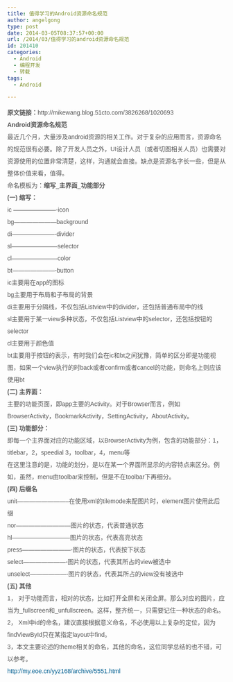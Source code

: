 ```yaml
---
title: 值得学习的Android资源命名规范
author: angelgong
type: post
date: 2014-03-05T08:37:57+00:00
url: /2014/03/值得学习的android资源命名规范
id: 201410
categories:
  - Android
  - 编程开发
  - 转载
tags:
  - Android

---
```

<p style="padding: 0px; margin: 0px; clear: both; height: auto; overflow: hidden; color: rgb(85, 85, 85); font-family: 宋体, 'Arial Narrow', arial, serif; font-size: 14px; line-height: 28px;">
  <strong style="padding: 0px; margin: 0px;">原文链接：</strong>http://mikewang.blog.51cto.com/3826268/1020693<br /> <strong style="padding: 0px; margin: 0px;">Android资源命名规范</strong>
</p>

<p style="padding: 0px; margin: 0px; clear: both; height: auto; overflow: hidden; color: rgb(85, 85, 85); font-family: 宋体, 'Arial Narrow', arial, serif; font-size: 14px; line-height: 28px;">
  最近几个月，大量涉及android资源的相关工作。对于复杂的应用而言，资源命名的规范很有必要。除了开发人员之外，UI设计人员（或者切图相关人员）也需要对资源使用的位置非常清楚，这样，沟通就会直接。缺点是资源名字长一些，但是从整体价值来看，值得。
</p>

<p style="padding: 0px; margin: 0px; clear: both; height: auto; overflow: hidden; color: rgb(85, 85, 85); font-family: 宋体, 'Arial Narrow', arial, serif; font-size: 14px; line-height: 28px;">
  命名模板为：<strong style="padding: 0px; margin: 0px;">缩写</strong>_<strong style="padding: 0px; margin: 0px;">主界面</strong>_<strong style="padding: 0px; margin: 0px;">功能部分</strong>
</p>

<p style="padding: 0px; margin: 0px; clear: both; height: auto; overflow: hidden; color: rgb(85, 85, 85); font-family: 宋体, 'Arial Narrow', arial, serif; font-size: 14px; line-height: 28px;">
  <strong style="padding: 0px; margin: 0px;">(一)&nbsp;</strong><strong style="padding: 0px; margin: 0px;">缩写：</strong>
</p>

<p style="padding: 0px; margin: 0px; clear: both; height: auto; overflow: hidden; color: rgb(85, 85, 85); font-family: 宋体, 'Arial Narrow', arial, serif; font-size: 14px; line-height: 28px;">
  ic &#8212;&#8212;&#8212;&#8212;&#8212;&#8212;&#8212;-icon
</p>

<p style="padding: 0px; margin: 0px; clear: both; height: auto; overflow: hidden; color: rgb(85, 85, 85); font-family: 宋体, 'Arial Narrow', arial, serif; font-size: 14px; line-height: 28px;">
  bg&#8212;&#8212;&#8212;&#8212;&#8212;&#8212;&#8212;background
</p>

<p style="padding: 0px; margin: 0px; clear: both; height: auto; overflow: hidden; color: rgb(85, 85, 85); font-family: 宋体, 'Arial Narrow', arial, serif; font-size: 14px; line-height: 28px;">
  di&#8212;&#8212;&#8212;&#8212;&#8212;&#8212;&#8212;-divider
</p>

<p style="padding: 0px; margin: 0px; clear: both; height: auto; overflow: hidden; color: rgb(85, 85, 85); font-family: 宋体, 'Arial Narrow', arial, serif; font-size: 14px; line-height: 28px;">
  sl&#8212;&#8212;&#8212;&#8212;&#8212;&#8212;&#8212;&#8211;selector
</p>

<p style="padding: 0px; margin: 0px; clear: both; height: auto; overflow: hidden; color: rgb(85, 85, 85); font-family: 宋体, 'Arial Narrow', arial, serif; font-size: 14px; line-height: 28px;">
  cl&#8212;&#8212;&#8212;&#8212;&#8212;&#8212;&#8212;&#8211;color
</p>

<p style="padding: 0px; margin: 0px; clear: both; height: auto; overflow: hidden; color: rgb(85, 85, 85); font-family: 宋体, 'Arial Narrow', arial, serif; font-size: 14px; line-height: 28px;">
  bt&#8212;&#8212;&#8212;&#8212;&#8212;&#8212;&#8212;-button
</p>

<p style="padding: 0px; margin: 0px; clear: both; height: auto; overflow: hidden; color: rgb(85, 85, 85); font-family: 宋体, 'Arial Narrow', arial, serif; font-size: 14px; line-height: 28px;">
  ic主要用在app的图标
</p>

<p style="padding: 0px; margin: 0px; clear: both; height: auto; overflow: hidden; color: rgb(85, 85, 85); font-family: 宋体, 'Arial Narrow', arial, serif; font-size: 14px; line-height: 28px;">
  bg主要用于布局和子布局的背景
</p>

<p style="padding: 0px; margin: 0px; clear: both; height: auto; overflow: hidden; color: rgb(85, 85, 85); font-family: 宋体, 'Arial Narrow', arial, serif; font-size: 14px; line-height: 28px;">
  di主要用于分隔线，不仅包括Listview中的divider，还包括普通布局中的线
</p>

<p style="padding: 0px; margin: 0px; clear: both; height: auto; overflow: hidden; color: rgb(85, 85, 85); font-family: 宋体, 'Arial Narrow', arial, serif; font-size: 14px; line-height: 28px;">
  sl主要用于某一view多种状态，不仅包括Listview中的selector，还包括按钮的selector
</p>

<p style="padding: 0px; margin: 0px; clear: both; height: auto; overflow: hidden; color: rgb(85, 85, 85); font-family: 宋体, 'Arial Narrow', arial, serif; font-size: 14px; line-height: 28px;">
  cl主要用于颜色值
</p>

<p style="padding: 0px; margin: 0px; clear: both; height: auto; overflow: hidden; color: rgb(85, 85, 85); font-family: 宋体, 'Arial Narrow', arial, serif; font-size: 14px; line-height: 28px;">
  bt主要用于按钮的表示，有时我们会在ic和bt之间犹豫，简单的区分即是功能视图，如果一个view执行的时back或者confirm或者cancel的功能，则命名上则应该使用bt
</p>

<p style="padding: 0px; margin: 0px; clear: both; height: auto; overflow: hidden; color: rgb(85, 85, 85); font-family: 宋体, 'Arial Narrow', arial, serif; font-size: 14px; line-height: 28px;">
  <strong style="padding: 0px; margin: 0px;">(二)&nbsp;</strong><strong style="padding: 0px; margin: 0px;">主界面：</strong>
</p>

<p style="padding: 0px; margin: 0px; clear: both; height: auto; overflow: hidden; color: rgb(85, 85, 85); font-family: 宋体, 'Arial Narrow', arial, serif; font-size: 14px; line-height: 28px;">
  主要的功能页面，即app主要的Activity。对于Browser而言，例如BrowserActivity，BookmarkActivity，SettingActivity，AboutActivity。
</p>

<p style="padding: 0px; margin: 0px; clear: both; height: auto; overflow: hidden; color: rgb(85, 85, 85); font-family: 宋体, 'Arial Narrow', arial, serif; font-size: 14px; line-height: 28px;">
  <strong style="padding: 0px; margin: 0px;">(三)&nbsp;</strong><strong style="padding: 0px; margin: 0px;">功能部分：</strong>
</p>

<p style="padding: 0px; margin: 0px; clear: both; height: auto; overflow: hidden; color: rgb(85, 85, 85); font-family: 宋体, 'Arial Narrow', arial, serif; font-size: 14px; line-height: 28px;">
  即每一个主界面对应的功能区域，以BrowserActivity为例，包含的功能部分：1，titlebar，2，speedial 3，toolbar，4，menu等
</p>

<p style="padding: 0px; margin: 0px; clear: both; height: auto; overflow: hidden; color: rgb(85, 85, 85); font-family: 宋体, 'Arial Narrow', arial, serif; font-size: 14px; line-height: 28px;">
  在这里注意的是，功能的划分，是以在某一个界面所显示的内容特点来区分。例如，虽然，menu由toolbar来控制，但是不在toolbar下再细分。
</p>

<p style="padding: 0px; margin: 0px; clear: both; height: auto; overflow: hidden; color: rgb(85, 85, 85); font-family: 宋体, 'Arial Narrow', arial, serif; font-size: 14px; line-height: 28px;">
  <strong style="padding: 0px; margin: 0px;">(四)&nbsp;</strong><strong style="padding: 0px; margin: 0px;">后缀名</strong>
</p>

<p style="padding: 0px; margin: 0px; clear: both; height: auto; overflow: hidden; color: rgb(85, 85, 85); font-family: 宋体, 'Arial Narrow', arial, serif; font-size: 14px; line-height: 28px;">
  unit&#8212;&#8212;&#8212;&#8212;&#8212;&#8212;&#8212;&#8212;&#8211;在使用xml的tilemode来配图片时，element图片使用此后缀
</p>

<p style="padding: 0px; margin: 0px; clear: both; height: auto; overflow: hidden; color: rgb(85, 85, 85); font-family: 宋体, 'Arial Narrow', arial, serif; font-size: 14px; line-height: 28px;">
  nor&#8212;&#8212;&#8212;&#8212;&#8212;&#8212;&#8212;&#8212;&#8212;图片的状态，代表普通状态
</p>

<p style="padding: 0px; margin: 0px; clear: both; height: auto; overflow: hidden; color: rgb(85, 85, 85); font-family: 宋体, 'Arial Narrow', arial, serif; font-size: 14px; line-height: 28px;">
  hl&#8212;&#8212;&#8212;&#8212;&#8212;&#8212;&#8212;&#8212;&#8212;&#8211;图片的状态，代表高亮状态
</p>

<p style="padding: 0px; margin: 0px; clear: both; height: auto; overflow: hidden; color: rgb(85, 85, 85); font-family: 宋体, 'Arial Narrow', arial, serif; font-size: 14px; line-height: 28px;">
  press&#8212;&#8212;&#8212;&#8212;&#8212;&#8212;&#8212;&#8212;-图片的状态，代表按下状态
</p>

<p style="padding: 0px; margin: 0px; clear: both; height: auto; overflow: hidden; color: rgb(85, 85, 85); font-family: 宋体, 'Arial Narrow', arial, serif; font-size: 14px; line-height: 28px;">
  select&#8212;&#8212;&#8212;&#8212;&#8212;&#8212;&#8212;-图片的状态，代表其所占的view被选中
</p>

<p style="padding: 0px; margin: 0px; clear: both; height: auto; overflow: hidden; color: rgb(85, 85, 85); font-family: 宋体, 'Arial Narrow', arial, serif; font-size: 14px; line-height: 28px;">
  unselect&#8212;&#8212;&#8212;&#8212;&#8212;&#8212;-图片的状态，代表其所占的view没有被选中
</p>

<p style="padding: 0px; margin: 0px; clear: both; height: auto; overflow: hidden; color: rgb(85, 85, 85); font-family: 宋体, 'Arial Narrow', arial, serif; font-size: 14px; line-height: 28px;">
  <strong style="padding: 0px; margin: 0px;">(五)&nbsp;</strong><strong style="padding: 0px; margin: 0px;">其他</strong>
</p>

<p style="padding: 0px; margin: 0px; clear: both; height: auto; overflow: hidden; color: rgb(85, 85, 85); font-family: 宋体, 'Arial Narrow', arial, serif; font-size: 14px; line-height: 28px;">
  1， 对于功能而言，相对的状态，比如打开全屏和关闭全屏。那么对应的图片，应当为_fullscreen和_unfullscreen。这样，整齐统一，只需要记住一种状态的命名。
</p>

<p style="padding: 0px; margin: 0px; clear: both; height: auto; overflow: hidden; color: rgb(85, 85, 85); font-family: 宋体, 'Arial Narrow', arial, serif; font-size: 14px; line-height: 28px;">
  2， Xml中id的命名，建议直接根据意义命名，不必使用以上复杂的定位，因为findViewById只在某指定layout中find。
</p>

<p style="padding: 0px; margin: 0px; clear: both; height: auto; overflow: hidden; color: rgb(85, 85, 85); font-family: 宋体, 'Arial Narrow', arial, serif; font-size: 14px; line-height: 28px;">
  3，本文主要论述的theme相关的命名，其他的命名，这位同学总结的也不错，可以参考。
</p>

<p style="padding: 0px; margin: 0px; clear: both; height: auto; overflow: hidden; color: rgb(85, 85, 85); font-family: 宋体, 'Arial Narrow', arial, serif; font-size: 14px; line-height: 28px;">
  <a href="http://my.eoe.cn/yyz168/archive/5551.html" style="padding: 0px; margin: 0px; color: rgb(1, 95, 145); text-decoration: initial;">http://my.eoe.cn/yyz168/archive/5551.html</a>
</p>